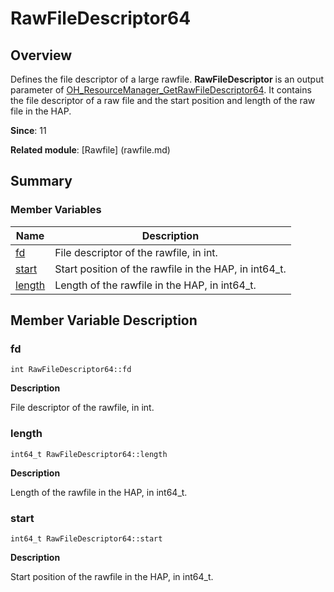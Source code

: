 # RawFileDescriptor64

## Overview

Defines the file descriptor of a large rawfile. **RawFileDescriptor** is an output parameter of [OH_ResourceManager_GetRawFileDescriptor64](rawfile.md#oh_resourcemanager_getrawfiledescriptor64). It contains the file descriptor of a raw file and the start position and length of the raw file in the HAP.

**Since**: 11

**Related module**: [Rawfile] (rawfile.md)

## Summary

### Member Variables

| Name| Description| 
| -------- | -------- |
| [fd](#fd) | File descriptor of the rawfile, in int.| 
| [start](#start) | Start position of the rawfile in the HAP, in int64_t.| 
| [length](#length) | Length of the rawfile in the HAP, in int64_t.| 

## Member Variable Description

### fd

```
int RawFileDescriptor64::fd
```

**Description**

File descriptor of the rawfile, in int.

### length

```
int64_t RawFileDescriptor64::length
```

**Description**

Length of the rawfile in the HAP, in int64_t.

### start

```
int64_t RawFileDescriptor64::start
```

**Description**

Start position of the rawfile in the HAP, in int64_t.
